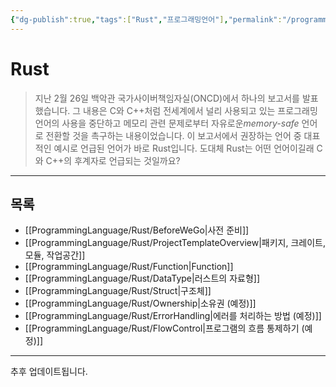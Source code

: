 ```yaml
---
{"dg-publish":true,"tags":["Rust","프로그래밍언어"],"permalink":"/programming-language/rust/home/","dgPassFrontmatter":true,"created":"2024-04-04T18:03:39.747+09:00","updated":"2024-07-19T17:46:20.140+09:00"}
---
```



# Rust

> 지난 2월 26일 백악관 국가사이버책임자실(ONCD)에서 하나의 보고서를 발표했습니다. 그 내용은 C와 C++처럼 전세계에서 널리 사용되고 있는 프로그래밍 언어의 사용을 중단하고 메모리 관련 문제로부터 자유로운*memory-safe* 언어로 전환할 것을 촉구하는 내용이었습니다. 이 보고서에서 권장하는 언어 중 대표적인 예시로 언급된 언어가 바로 Rust입니다. 도대체 Rust는 어떤 언어이길래 C와 C++의 후계자로 언급되는 것일까요?

---

## 목록

+ [[ProgrammingLanguage/Rust/BeforeWeGo\|사전 준비]]
+ [[ProgrammingLanguage/Rust/ProjectTemplateOverview\|패키지, 크레이트, 모듈, 작업공간]]
+ [[ProgrammingLanguage/Rust/Function\|Function]]
+ [[ProgrammingLanguage/Rust/DataType\|러스트의 자료형]]
+ [[ProgrammingLanguage/Rust/Struct\|구조체]]
+ [[ProgrammingLanguage/Rust/Ownership\|소유권 (예정)]]
+ [[ProgrammingLanguage/Rust/ErrorHandling\|에러를 처리하는 방법 (예정)]]
+ [[ProgrammingLanguage/Rust/FlowControl\|프로그램의 흐름 통제하기 (예정)]]
---

추후 업데이트됩니다.